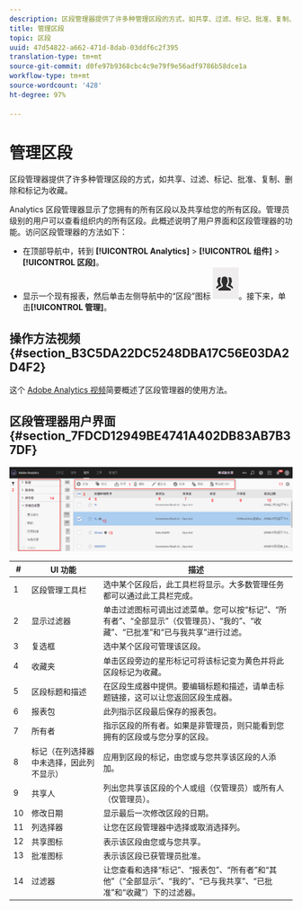 ```yaml
---
description: 区段管理器提供了许多种管理区段的方式，如共享、过滤、标记、批准、复制、删除和标记为收藏。
title: 管理区段
topic: 区段
uuid: 47d54822-a662-471d-8dab-03ddf6c2f395
translation-type: tm+mt
source-git-commit: d0fe97b9368cbc4c9e79f9e56adf9786b58dce1a
workflow-type: tm+mt
source-wordcount: '428'
ht-degree: 97%

---
```



# 管理区段

区段管理器提供了许多种管理区段的方式，如共享、过滤、标记、批准、复制、删除和标记为收藏。

Analytics 区段管理器显示了您拥有的所有区段以及共享给您的所有区段。管理员级别的用户可以查看组织内的所有区段。此概述说明了用户界面和区段管理器的功能。访问区段管理器的方法如下：

* 在顶部导航中，转到 **[!UICONTROL Analytics]** > **[!UICONTROL 组件]** > **[!UICONTROL 区段]**。
* 显示一个现有报表，然后单击左侧导航中的“区段”图标 ![](assets/segment_icon.png)。接下来，单击&#x200B;**[!UICONTROL 管理]**。

## 操作方法视频 {#section_B3C5DA22DC5248DBA17C56E03DA2D4F2}

这个 [Adobe Analytics 视频](https://docs.adobe.com/content/help/en/analytics-learn/tutorials/components/segmentation/segment-management-and-sharing.html)简要概述了区段管理器的使用方法。

## 区段管理器用户界面 {#section_7FDCD12949BE4741A402DB83AB7B37DF}

![](assets/segment_manager_ui.png)

| # | UI 功能 | 描述 |
|---|---|---|
| 1 | 区段管理工具栏 | 选中某个区段后，此工具栏将显示。大多数管理任务都可以通过此工具栏完成。 |
| 2 | 显示过滤器 | 单击过滤图标可调出过滤菜单。您可以按“标记”、“所有者”、“全部显示”（仅管理员）、“我的”、“收藏”、“已批准”和“已与我共享”进行过滤。 |
| 3 | 复选框 | 选中某个区段可管理该区段。 |
| 4 | 收藏夹 | 单击区段旁边的星形标记可将该标记变为黄色并将此区段标记为收藏。 |
| 5 | 区段标题和描述 | 在区段生成器中提供。要编辑标题和描述，请单击标题链接，这可以让您返回区段生成器。 |
| 6 | 报表包 | 此列指示区段最后保存的报表包。 |
| 7 | 所有者 | 指示区段的所有者。如果是非管理员，则只能看到您拥有的区段或与您分享的区段。 |
| 8 | 标记（在列选择器中未选择，因此列不显示） | 应用到区段的标记，由您或与您共享该区段的人添加。 |
| 9 | 共享人 | 列出您共享该区段的个人或组（仅管理员）或所有人（仅管理员）。 |
| 10 | 修改日期 | 显示最后一次修改区段的日期。 |
| 11 | 列选择器 | 让您在区段管理器中选择或取消选择列。 |
| 12 | 共享图标 | 表示该区段由您或与您共享。 |
| 13 | 批准图标 | 表示该区段已获管理员批准。 |
| 14 | 过滤器 | 让您查看和选择“标记”、“报表包”、“所有者”和“其他”（“全部显示”、“我的”、“已与我共享”、“已批准”和“收藏”）下的过滤器。 |

